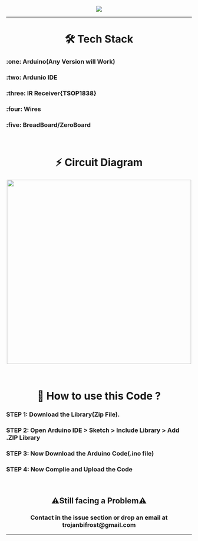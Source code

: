 <p align="center">
 <img  hright=200 src="https://user-images.githubusercontent.com/85047510/125336575-93773100-e36b-11eb-9fc9-098799220a56.jpg">
</p>

<hr>
<!--  
<p align="center">
       
      <img alt="Arduino" src="https://img.shields.io/badge/-Arduino-00979D?style=for-the-badge&logo=Arduino&logoColor=white"/> 
      <img src="https://img.shields.io/badge/Robotics-brown"> 
      <img src="https://img.shields.io/badge/Machine Learning-green"> 
      <img src="https://img.shields.io/badge/IoT-red"> 
      <img src="https://img.shields.io/badge/Computer Vision-magenta"> 
      <img src="https://img.shields.io/badge/Mobile Development-blue"> 
  <img src="https://img.shields.io/badge/Tech Stack-red"> 
</p>
-->
<h1 align=center>🛠 Tech Stack</h1>
<h3 align=left%>:one: Arduino(Any Version will Work)</h3>
<h3 align=left>:two: Ardunio IDE</h3>
<h3 align=left>:three: IR Receiver{TSOP1838}</h3>
<h3 align=left>:four: Wires</h3>
<h3 align=left>:five: BreadBoard/ZeroBoard</h3>

<br>
<h1 align=center>⚡ Circuit Diagram</h1>
<p align="center">
 <img  height= 500 src="https://user-images.githubusercontent.com/85047510/125340405-100c0e80-e370-11eb-949f-17c2c1f61e6c.png">
</p>
<br>
<h1 align=center>🤔 How to use this Code ? </h1>
<h3 align=left>STEP 1: Download the Library(Zip File).</h3>
<h3 align=left>STEP 2: Open Arduino IDE > Sketch > Include Library > Add .ZIP Library </h3>
<h3 align=left>STEP 3: Now Download the Arduino Code(.ino file)</h3>
<h3 align=left>STEP 4: Now Complie and Upload the Code </h3>

<br>
<h2 align=center>⚠️Still facing a Problem⚠️</h2>
<h3 align=center>Contact in the issue section or drop an email at trojanbifrost@gmail.com</h3>
<hr>

